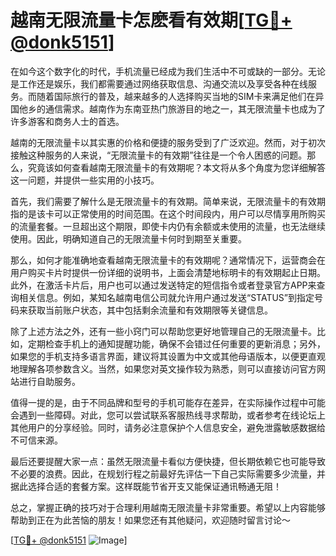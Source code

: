 # 越南无限流量卡怎麽看有效期[[TG💪+ @donk5151](https://t.me/s/donk5151)]

在如今这个数字化的时代，手机流量已经成为我们生活中不可或缺的一部分。无论是工作还是娱乐，我们都需要通过网络获取信息、沟通交流以及享受各种在线服务。而随着国际旅行的普及，越来越多的人选择购买当地的SIM卡来满足他们在异国他乡的通信需求。越南作为东南亚热门旅游目的地之一，其无限流量卡也成为了许多游客和商务人士的首选。

越南的无限流量卡以其实惠的价格和便捷的服务受到了广泛欢迎。然而，对于初次接触这种服务的人来说，“无限流量卡的有效期”往往是一个令人困惑的问题。那么，究竟该如何查看越南无限流量卡的有效期呢？本文将从多个角度为您详细解答这一问题，并提供一些实用的小技巧。

首先，我们需要了解什么是无限流量卡的有效期。简单来说，无限流量卡的有效期指的是该卡可以正常使用的时间范围。在这个时间段内，用户可以尽情享用所购买的流量套餐。一旦超出这个期限，即使卡内仍有余额或未使用的流量，也无法继续使用。因此，明确知道自己的无限流量卡何时到期至关重要。

那么，如何才能准确地查看越南无限流量卡的有效期呢？通常情况下，运营商会在用户购买卡片时提供一份详细的说明书，上面会清楚地标明卡的有效期起止日期。此外，在激活卡片后，用户也可以通过发送特定的短信指令或者登录官方APP来查询相关信息。例如，某知名越南电信公司就允许用户通过发送“STATUS”到指定号码来获取当前账户状态，其中包括剩余流量和有效期限等关键信息。

除了上述方法之外，还有一些小窍门可以帮助您更好地管理自己的无限流量卡。比如，定期检查手机上的通知提醒功能，确保不会错过任何重要的更新消息；另外，如果您的手机支持多语言界面，建议将其设置为中文或其他母语版本，以便更直观地理解各项参数含义。当然，如果您对英文操作较为熟悉，则可以直接访问官方网站进行自助服务。

值得一提的是，由于不同品牌和型号的手机可能存在差异，在实际操作过程中可能会遇到一些障碍。对此，您可以尝试联系客服热线寻求帮助，或者参考在线论坛上其他用户的分享经验。同时，请务必注意保护个人信息安全，避免泄露敏感数据给不可信来源。

最后还要提醒大家一点：虽然无限流量卡看似方便快捷，但长期依赖它也可能导致不必要的浪费。因此，在规划行程之前最好先评估一下自己实际需要多少流量，并据此选择合适的套餐方案。这样既能节省开支又能保证通讯畅通无阻！

总之，掌握正确的技巧对于合理利用越南无限流量卡非常重要。希望以上内容能够帮助到正在为此苦恼的朋友！如果您还有其他疑问，欢迎随时留言讨论～ 

[[TG💪+ @donk5151](https://t.me/s/donk5151) ![Image](https://i.postimg.cc/rwNCRYN7/Snipaste-2025-04-30-17-27-05.png)]